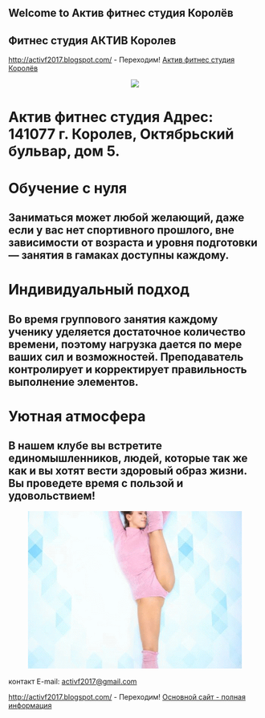 ## Welcome to  Актив фитнес студия Королёв 

## Фитнес студия АКТИВ Королев 

http://activf2017.blogspot.com/ - Переходим!
[Актив фитнес студия Королёв](http://activf2017.blogspot.com/)

<p align="center"><href="https://activf2017.blogspot.ru/"target="_blank" border="0"> 
<img src="https://avatars1.githubusercontent.com/u/37883500?s=200&v=4">
</p>
  
# Актив фитнес студия Адрес: 141077 г. Королев, Октябрьский бульвар, дом 5.

# Обучение с нуля

## Заниматься может любой желающий, даже если у вас нет спортивного прошлого, вне зависимости от возраста и уровня подготовки — занятия в гамаках доступны каждому.

# Индивидуальный подход

## Во время группового занятия каждому ученику уделяется достаточное количество времени, поэтому нагрузка дается по мере ваших сил и возможностей. Преподаватель контролирует и корректирует правильность выполнение элементов.

# Уютная атмосфера

## В нашем клубе вы встретите единомышленников, людей, которые так же как и вы хотят вести здоровый образ жизни. Вы проведете время с пользой и удовольствием!

<p align="center"> 
<img src="https://github.com/activf2017/Activ-fitness-Korolev-studio/blob/master/%D1%81%D0%BE%D0%BD%D1%8F%20%D1%80%D0%B0%D1%81%D1%82-ANIMATION.gif?raw=true">
</p>

контакт E-mail: activf2017@gmail.com

http://activf2017.blogspot.com/ - Переходим!
[Основной сайт - полная информация](http://activf2017.blogspot.com/)


